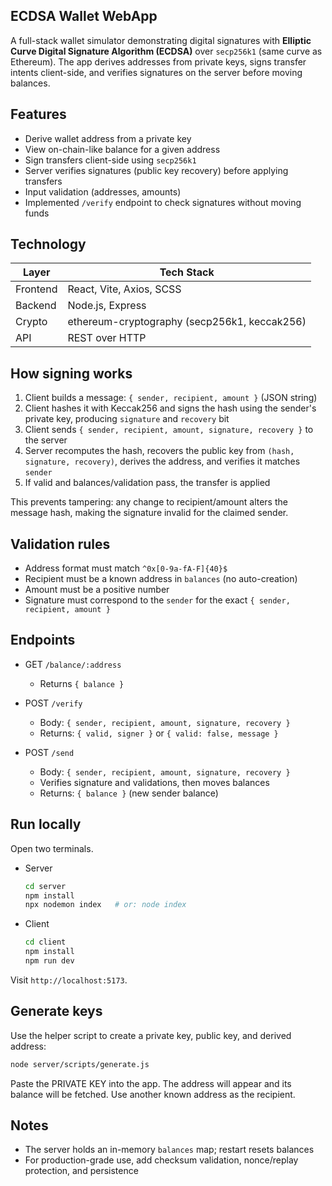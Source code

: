 ## ECDSA Wallet WebApp

A full-stack wallet simulator demonstrating digital signatures with **Elliptic Curve Digital Signature Algorithm (ECDSA)** over `secp256k1` (same curve as Ethereum). The app derives addresses from private keys, signs transfer intents client-side, and verifies signatures on the server before moving balances.

## Features

- Derive wallet address from a private key
- View on-chain-like balance for a given address
- Sign transfers client-side using `secp256k1`
- Server verifies signatures (public key recovery) before applying transfers
- Input validation (addresses, amounts)
- Implemented `/verify` endpoint to check signatures without moving funds

## Technology

| Layer        | Tech Stack                                       |
|--------------|----------------------------------------------|
| Frontend     | React, Vite, Axios, SCSS                     |
| Backend      | Node.js, Express                             |
| Crypto       | ethereum-cryptography (secp256k1, keccak256) |
| API          | REST over HTTP                               |

## How signing works

1. Client builds a message: `{ sender, recipient, amount }` (JSON string)
2. Client hashes it with Keccak256 and signs the hash using the sender's private key, producing `signature` and `recovery` bit
3. Client sends `{ sender, recipient, amount, signature, recovery }` to the server
4. Server recomputes the hash, recovers the public key from `(hash, signature, recovery)`, derives the address, and verifies it matches `sender`
5. If valid and balances/validation pass, the transfer is applied

This prevents tampering: any change to recipient/amount alters the message hash, making the signature invalid for the claimed sender.

## Validation rules

- Address format must match `^0x[0-9a-fA-F]{40}$`
- Recipient must be a known address in `balances` (no auto-creation)
- Amount must be a positive number
- Signature must correspond to the `sender` for the exact `{ sender, recipient, amount }`

## Endpoints

- GET `/balance/:address`
  - Returns `{ balance }`

- POST `/verify`
  - Body: `{ sender, recipient, amount, signature, recovery }`
  - Returns: `{ valid, signer }` or `{ valid: false, message }`

- POST `/send`
  - Body: `{ sender, recipient, amount, signature, recovery }`
  - Verifies signature and validations, then moves balances
  - Returns: `{ balance }` (new sender balance)

## Run locally

Open two terminals.

- Server
  ```bash
  cd server
  npm install
  npx nodemon index   # or: node index
  ```

- Client
  ```bash
  cd client
  npm install
  npm run dev
  ```

Visit `http://localhost:5173`.

## Generate keys

Use the helper script to create a private key, public key, and derived address:

```bash
node server/scripts/generate.js
```

Paste the PRIVATE KEY into the app. The address will appear and its balance will be fetched. Use another known address as the recipient.

## Notes

- The server holds an in-memory `balances` map; restart resets balances
- For production-grade use, add checksum validation, nonce/replay protection, and persistence


